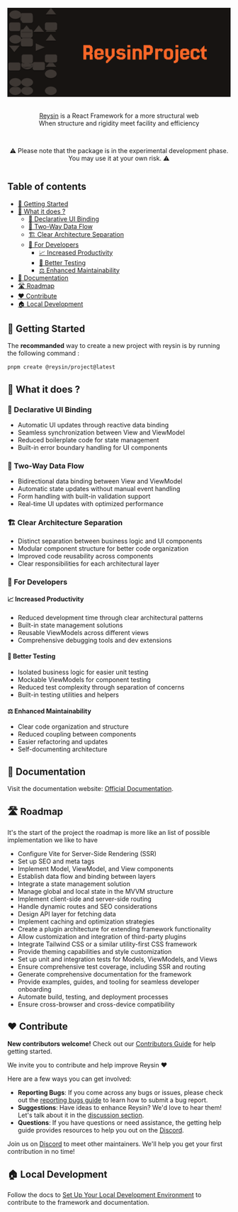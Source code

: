 ![banner](./banner.png)

<p align="center">
  <br/>
  <a href="http://reysin.fr/">Reysin</a> is a React Framework for a more structural web
  <br/>
  When structure and rigidity meet facility and efficiency
  <br/><br/>
</p>

````
````

<p align="center">⚠️ Please note that the package is in the experimental development phase. You may use it at your own risk.  ⚠️</p>

````
````


## Table of contents

- [🚀 Getting Started](#-getting-started)
- [🧩 What it does ?](#-what-it-does-)
    - [📱 Declarative UI Binding](#-declarative-ui-binding)
    - [🔄 Two-Way Data Flow](#-two-way-data-flow)
    - [🏗 Clear Architecture Separation](#-clear-architecture-separation)
    - [🎯 For Developers](#-for-developers)
        - [📈 Increased Productivity](#-increased-productivity)
        - [🧪 Better Testing](#-better-testing)
        - [⚖️ Enhanced Maintainability](#️-enhanced-maintainability)
- [📖 Documentation](#-documentation)
- [🛣️ Roadmap](#️-roadmap)
- [❤️ Contribute](#️-contribute)
- [🏠 Local Development](#-local-development)

## 🚀 Getting Started

The **recommanded** way to create a new project with reysin is by running the following command :

```bash
pnpm create @reysin/project@latest
```

## 🧩 What it does ?

### 📱 Declarative UI Binding

- Automatic UI updates through reactive data binding
- Seamless synchronization between View and ViewModel
- Reduced boilerplate code for state management
- Built-in error boundary handling for UI components

### 🔄 Two-Way Data Flow

- Bidirectional data binding between View and ViewModel
- Automatic state updates without manual event handling
- Form handling with built-in validation support
- Real-time UI updates with optimized performance

### 🏗 Clear Architecture Separation

- Distinct separation between business logic and UI components
- Modular component structure for better code organization
- Improved code reusability across components
- Clear responsibilities for each architectural layer

### 🎯 For Developers

#### 📈 Increased Productivity

- Reduced development time through clear architectural patterns
- Built-in state management solutions
- Reusable ViewModels across different views
- Comprehensive debugging tools and dev extensions

#### 🧪 Better Testing

- Isolated business logic for easier unit testing
- Mockable ViewModels for component testing
- Reduced test complexity through separation of concerns
- Built-in testing utilities and helpers

#### ⚖️ Enhanced Maintainability

- Clear code organization and structure
- Reduced coupling between components
- Easier refactoring and updates
- Self-documenting architecture

## 📖 Documentation

Visit the documentation website: [Official Documentation](https://reysinproject.github.io/documentation/).

## 🛣️ Roadmap

It's the start of the project the roadmap is more like an list of possible implementation we like to have

- Configure Vite for Server-Side Rendering (SSR)
- Set up SEO and meta tags
- Implement Model, ViewModel, and View components
- Establish data flow and binding between layers
- Integrate a state management solution
- Manage global and local state in the MVVM structure
- Implement client-side and server-side routing
- Handle dynamic routes and SEO considerations
- Design API layer for fetching data
- Implement caching and optimization strategies
- Create a plugin architecture for extending framework functionality
- Allow customization and integration of third-party plugins
- Integrate Tailwind CSS or a similar utility-first CSS framework
- Provide theming capabilities and style customization
- Set up unit and integration tests for Models, ViewModels, and Views
- Ensure comprehensive test coverage, including SSR and routing
- Generate comprehensive documentation for the framework
- Provide examples, guides, and tooling for seamless developer onboarding
- Automate build, testing, and deployment processes
- Ensure cross-browser and cross-device compatibility

## ❤️ Contribute
**New contributors welcome!** Check out our [Contributors Guide](CONTRIBUTING.md) for help getting started.

We invite you to contribute and help improve Reysin ❤️

Here are a few ways you can get involved:

- **Reporting Bugs**: If you come across any bugs or issues, please check out the [reporting bugs guide]() to learn how to submit a bug report.
- **Suggestions**: Have ideas to enhance Reysin? We'd love to hear them! Let's talk about it in the [discussion section](https://github.com/orgs/ReysinProject/discussions).
- **Questions**: If you have questions or need assistance, the getting help guide provides resources to help you out on the [Discord](https://discord.gg/BT29p5hnwG).


Join us on [Discord](https://discord.gg/BT29p5hnwG) to meet other maintainers. We'll help you get your first contribution in no time!

## 🏠 Local Development

Follow the docs to [Set Up Your Local Development Environment](LOCAL_DEVELOPMENT.md) to contribute to the framework and documentation.